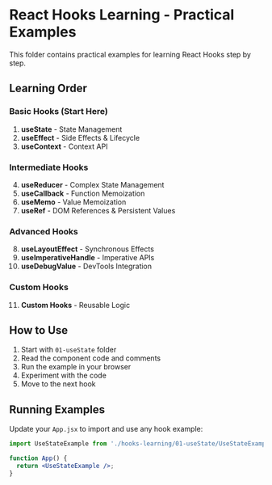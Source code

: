 # React Hooks Learning - Practical Examples

This folder contains practical examples for learning React Hooks step by step.

## Learning Order

### Basic Hooks (Start Here)
1. **useState** - State Management
2. **useEffect** - Side Effects & Lifecycle
3. **useContext** - Context API

### Intermediate Hooks
4. **useReducer** - Complex State Management
5. **useCallback** - Function Memoization
6. **useMemo** - Value Memoization
7. **useRef** - DOM References & Persistent Values

### Advanced Hooks
8. **useLayoutEffect** - Synchronous Effects
9. **useImperativeHandle** - Imperative APIs
10. **useDebugValue** - DevTools Integration

### Custom Hooks
11. **Custom Hooks** - Reusable Logic

## How to Use

1. Start with `01-useState` folder
2. Read the component code and comments
3. Run the example in your browser
4. Experiment with the code
5. Move to the next hook

## Running Examples

Update your `App.jsx` to import and use any hook example:

```jsx
import UseStateExample from './hooks-learning/01-useState/UseStateExample';

function App() {
  return <UseStateExample />;
}
```